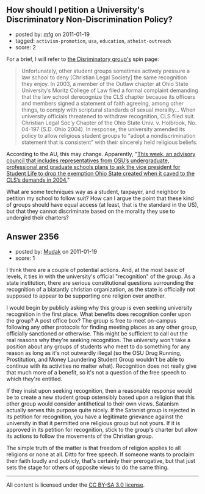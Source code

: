 ## How should I petition a University's Discriminatory Non-Discrimination Policy?

- posted by: [mfg](https://stackexchange.com/users/-1/135-mfg) on 2011-01-19
- tagged: `activism-promotion`, `usa`, `education`, `atheist-outreach`
- score: 2

For a brief, I will refer to [the Disriminatory group's][1] spin page:
>Unfortunately, other student groups sometimes actively pressure a law school to deny [Christian Legal Society] the same recognition they enjoy. In 2003, a member of the Outlaw chapter at Ohio State University’s Moritz College of Law filed a formal complaint demanding that the law school derecognize the CLS chapter because its officers and members signed a statement of faith agreeing, among other things, to comply with scriptural standards of sexual morality... When university officials threatened to withdraw recognition, CLS filed suit. Christian Legal Soc’y Chapter of the Ohio State Univ. v. Holbrook, No. 04-197 (S.D. Ohio 2004). In response, the university amended its policy to allow religious student groups to “adopt a nondiscrimination statement that is consistent” with their sincerely held religious beliefs.

According to the AU, this may change. Apparently, "[This week, an advisory council that includes representatives from OSU’s undergraduate, professional and graduate schools plans to ask the vice president for Student Life to drop the exemption Ohio State created when it caved to the CLS’s demands in 2004.][2]"

What are some techniques way as a student, taxpayer, and neighbor to petition my school to follow suit? How can I argue the point that these kind of groups should have equal access (at least, that is the standard in the US), but that they cannot discriminate based on the morality they use to undergird their charters?


  [1]: http://www.clsnet.org/center/litigation/history-universities-discriminating-against-cls
  [2]: http://blog.au.org/2011/01/19/club-hubbub-ohio-state-may-re-impose-bias-ban-for-student-groups/


## Answer 2356

- posted by: [Mudak](https://stackexchange.com/users/-1/205-mudak) on 2011-01-19
- score: 1

I think there are a couple of potential actions.  And, at the most basic of levels, it ties in with the university's official "recognition" of the group.  As a state institution, there are serious constitutional questions surrounding the recognition of a blatantly christian organization, as the state is officially not supposed to appear to be supporting one religion over another.  

I would begin by publicly asking why this group is even seeking university recognition in the first place.  What benefits does recognition confer upon the group?  A post office box?  The group is free to meet on-campus following any other protocols for finding meeting places as any other group, officially sanctioned or otherwise.  This might be sufficient to call out the real reasons why they're seeking recognition.  The university won't take a position about any groups of students who meet to do something for any reason as long as it's not outwardly illegal (so the OSU Drug Running, Prostitution, and Money Laundering Student Group wouldn't be able to continue with its activities no matter what).  Recognition does not really give that much more of a benefit, so it's not a question of the free speech to which they're entitled.

If they insist upon seeking recognition, then a reasonable response would be to create a new student group ostensibly based upon a religion that this other group would consider antithetical to their own views.  Satanism actually serves this purpose quite nicely.  If the Satanist group is rejected in its petition for recognition, you have a legitimate grievance against the university in that it permitted one religious group but not yours.  If it is approved in its petition for recognition, stick to the group's charter but allow its actions to follow the movements of the Christian group.  

The simple truth of the matter is that freedom of religion applies to all religions or none at all.  Ditto for free speech.  If someone wants to proclaim their faith loudly and publicly, that's certainly their prerogative, but that just sets the stage for others of opposite views to do the same thing.



---

All content is licensed under the [CC BY-SA 3.0 license](https://creativecommons.org/licenses/by-sa/3.0/).
